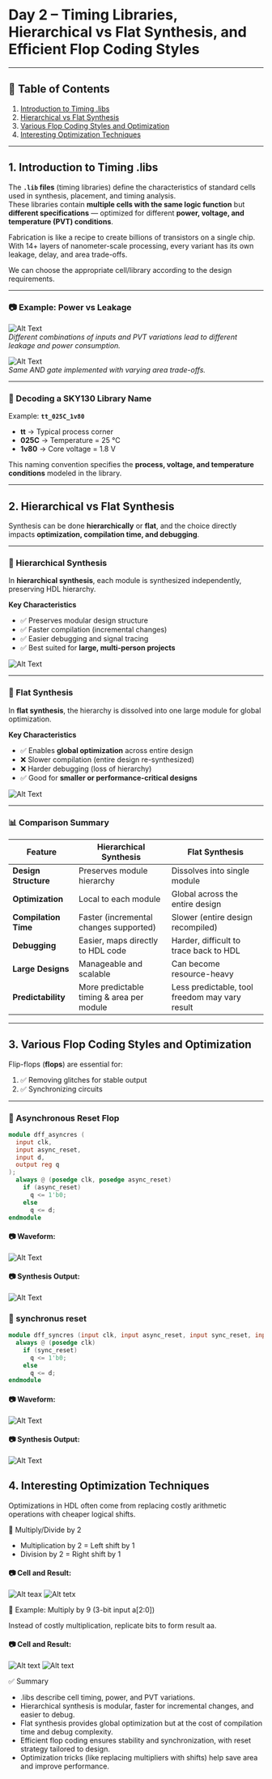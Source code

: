 # Day 2 – Timing Libraries, Hierarchical vs Flat Synthesis, and Efficient Flop Coding Styles

---

## 📑 Table of Contents
1. [Introduction to Timing .libs](#1-introduction-to-timing-libs)  
2. [Hierarchical vs Flat Synthesis](#2-hierarchical-vs-flat-synthesis)  
3. [Various Flop Coding Styles and Optimization](#3-various-flop-coding-styles-and-optimization)  
4. [Interesting Optimization Techniques](#4-interesting-optimization-techniques)  

---

## 1. Introduction to Timing .libs  

The **`.lib` files** (timing libraries) define the characteristics of standard cells used in synthesis, placement, and timing analysis.  
These libraries contain **multiple cells with the same logic function** but **different specifications** — optimized for different **power, voltage, and temperature (PVT) conditions**.  

Fabrication is like a recipe to create billions of transistors on a single chip. With 14+ layers of nanometer-scale processing, every variant has its own leakage, delay, and area trade-offs.  

We can choose the appropriate cell/library according to the design requirements.

---

### 📷 Example: Power vs Leakage
![Alt Text](Images/a2111o.png)  
*Different combinations of inputs and PVT variations lead to different leakage and power consumption.*  

![Alt Text](Images/and2.png)  
*Same AND gate implemented with varying area trade-offs.*  

---

### 🔎 Decoding a SKY130 Library Name
Example: **`tt_025C_1v80`**

- **tt** → Typical process corner  
- **025C** → Temperature = 25 °C  
- **1v80** → Core voltage = 1.8 V  

This naming convention specifies the **process, voltage, and temperature conditions** modeled in the library.

---

## 2. Hierarchical vs Flat Synthesis  

Synthesis can be done **hierarchically** or **flat**, and the choice directly impacts **optimization, compilation time, and debugging**.

---

### 🔹 Hierarchical Synthesis  

In **hierarchical synthesis**, each module is synthesized independently, preserving HDL hierarchy.  

**Key Characteristics**  
- ✅ Preserves modular design structure  
- ✅ Faster compilation (incremental changes)  
- ✅ Easier debugging and signal tracing  
- ✅ Best suited for **large, multi-person projects**  

![Alt Text](Images/Hierarchical.png)  

---

### 🔹 Flat Synthesis  

In **flat synthesis**, the hierarchy is dissolved into one large module for global optimization.  

**Key Characteristics**  
- ✅ Enables **global optimization** across entire design  
- ❌ Slower compilation (entire design re-synthesized)  
- ❌ Harder debugging (loss of hierarchy)  
- ✅ Good for **smaller or performance-critical designs**  

![Alt Text](Images/Flat.png)  

---

### 📊 Comparison Summary  

| Feature              | Hierarchical Synthesis                     | Flat Synthesis                                  |
|----------------------|---------------------------------------------|------------------------------------------------|
| **Design Structure** | Preserves module hierarchy                  | Dissolves into single module                   |
| **Optimization**     | Local to each module                       | Global across the entire design                |
| **Compilation Time** | Faster (incremental changes supported)      | Slower (entire design recompiled)              |
| **Debugging**        | Easier, maps directly to HDL code           | Harder, difficult to trace back to HDL         |
| **Large Designs**    | Manageable and scalable                     | Can become resource-heavy                      |
| **Predictability**   | More predictable timing & area per module   | Less predictable, tool freedom may vary result |

---

## 3. Various Flop Coding Styles and Optimization  

Flip-flops (**flops**) are essential for:  
1. ✅ Removing glitches for stable output  
2. ✅ Synchronizing circuits  

---

### 🔹 Asynchronous Reset Flop  

```verilog
module dff_asyncres (
  input clk, 
  input async_reset, 
  input d, 
  output reg q
);
  always @ (posedge clk, posedge async_reset)
    if (async_reset)
      q <= 1'b0;
    else
      q <= d;
endmodule
```

#### 📷 Waveform:
![Alt Text](Images/dff_async.png)
#### 📷 Synthesis Output:
![Alt Text](Images/dff_async_syn.png)

### 🔹 synchronus reset
```verilog
module dff_syncres (input clk, input async_reset, input sync_reset, input d, output reg q);
  always @ (posedge clk)
    if (sync_reset)
      q <= 1'b0;
    else
      q <= d;
endmodule
```
#### 📷 Waveform:
![Alt Text](Images/dff_sync.png)
#### 📷 Synthesis Output:
![Alt Text](Images/dff_sync_syn.png)

## 4. Interesting Optimization Techniques

Optimizations in HDL often come from replacing costly arithmetic operations with cheaper logical shifts.

🔹 Multiply/Divide by 2

- Multiplication by 2 = Left shift by 1
- Division by 2 = Right shift by 1
#### 📷 Cell and Result:
   ![Alt teax](Images/mul2_cell.png)
   ![Alt tetx](Images/mul2.png)
   
🔹 Example: Multiply by 9 (3-bit input a[2:0])

Instead of costly multiplication, replicate bits to form result aa.

#### 📷 Cell and Result:
   ![Alt text](Images/mult8_cell.png)
   ![Alt text](Images/mult8.png)
   
✅ Summary

- .libs describe cell timing, power, and PVT variations.
- Hierarchical synthesis is modular, faster for incremental changes, and easier to debug.
- Flat synthesis provides global optimization but at the cost of compilation time and debug complexity.
- Efficient flop coding ensures stability and synchronization, with reset strategy tailored to design.
- Optimization tricks (like replacing multipliers with shifts) help save area and improve performance.



